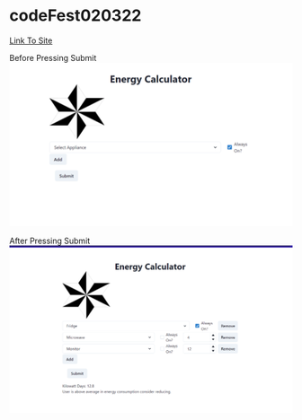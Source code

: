 # codeFest020322
  [Link To Site](https://codefest-site-sustainability.vercel.app) 

Before Pressing Submit
![Before Pressing Submit](/public/beforebutton.png/)

After Pressing Submit  
![After Pressing Submit](/public/afterbutton.png/)